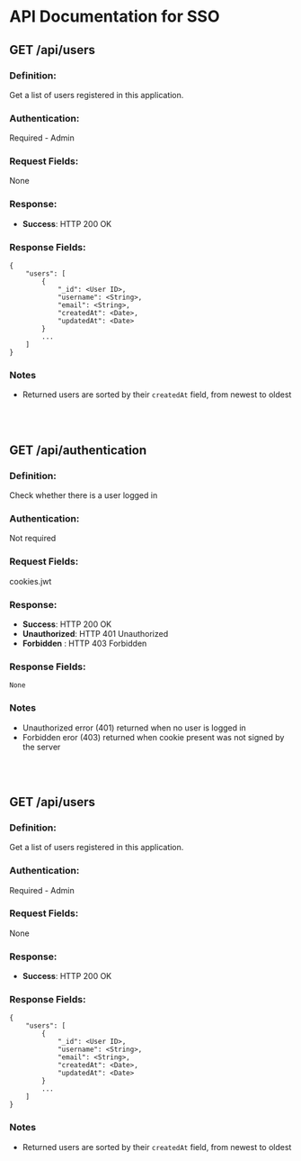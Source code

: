 # API Documentation for SSO


## GET /api/users

### Definition:

Get a list of users registered in this application.

### Authentication:

Required - Admin

### Request Fields:

None

### Response:

- **Success**: HTTP 200 OK

### Response Fields:

```
{
    "users": [
        {
            "_id": <User ID>,
            "username": <String>,
            "email": <String>,
            "createdAt": <Date>,
            "updatedAt": <Date>
        }
        ...
    ]
}
```

### Notes

- Returned users are sorted by their `createdAt` field, from newest to oldest

<br />

<br />

## GET /api/authentication

### Definition:

Check whether there is a user logged in

### Authentication:

Not required

### Request Fields:

cookies.jwt

### Response:

- **Success**: HTTP 200 OK
- **Unauthorized**: HTTP 401 Unauthorized
- **Forbidden** : HTTP 403 Forbidden

### Response Fields:

```
None
```

### Notes

- Unauthorized error (401) returned when no user is logged in
- Forbidden eror (403) returned when cookie present was not signed by the server

<br />

<br />

## GET /api/users

### Definition:

Get a list of users registered in this application.

### Authentication:

Required - Admin

### Request Fields:

None

### Response:

- **Success**: HTTP 200 OK

### Response Fields:

```
{
    "users": [
        {
            "_id": <User ID>,
            "username": <String>,
            "email": <String>,
            "createdAt": <Date>,
            "updatedAt": <Date>
        }
        ...
    ]
}
```

### Notes

- Returned users are sorted by their `createdAt` field, from newest to oldest

<br />
